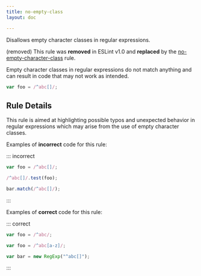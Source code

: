 ```yaml
---
title: no-empty-class
layout: doc

---
```


Disallows empty character classes in regular expressions.

(removed) This rule was **removed** in ESLint v1.0 and **replaced** by the [no-empty-character-class](no-empty-character-class) rule.

Empty character classes in regular expressions do not match anything and can result in code that may not work as intended.

```js
var foo = /^abc[]/;
```

## Rule Details

This rule is aimed at highlighting possible typos and unexpected behavior in regular expressions which may arise from the use of empty character classes.

Examples of **incorrect** code for this rule:

::: incorrect

```js
var foo = /^abc[]/;

/^abc[]/.test(foo);

bar.match(/^abc[]/);
```

:::

Examples of **correct** code for this rule:

::: correct

```js
var foo = /^abc/;

var foo = /^abc[a-z]/;

var bar = new RegExp("^abc[]");
```

:::
